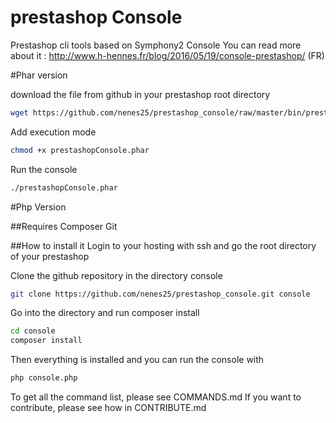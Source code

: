 # prestashop Console

Prestashop cli tools based on Symphony2 Console
You can read more about it : http://www.h-hennes.fr/blog/2016/05/19/console-prestashop/ (FR)


#Phar version

download the file from github in your prestashop root directory  
 ```bash
wget https://github.com/nenes25/prestashop_console/raw/master/bin/prestashopConsole.phar
 ```

Add execution mode  
  ```bash
chmod +x prestashopConsole.phar
 ```
 

Run the console  
 ```bash
./prestashopConsole.phar
 ```

#Php Version

##Requires
Composer
Git

##How to install it
Login to your hosting with ssh and go the root directory of your prestashop

Clone the github repository in the directory console
 ```bash
git clone https://github.com/nenes25/prestashop_console.git console
 ```
Go into the directory and run composer install
 ```bash
cd console
composer install
 ```
Then everything is installed and you can run the console with
 ```bash
php console.php
 ```
To get all the command list, please see COMMANDS.md
If you want to contribute, please see how in CONTRIBUTE.md
